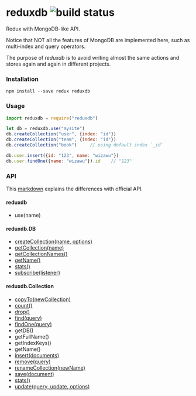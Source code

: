 # reduxdb ![build status](https://travis-ci.org/wizawu/reduxdb.svg)

Redux with MongoDB-like API.

Notice that NOT all the features of MongoDB are implemented here, such as multi-index and query operators.

The purpose of _reduxdb_ is to avoid writing almost the same actions and stores again and again in different projects.

### Installation

```shell
npm install --save redux reduxdb
```

### Usage

```javascript
import reduxdb = require("reduxdb")

let db = reduxdb.use("mysite")
db.createCollection("user", {index: "id"})
db.createCollection("team", {index: "id"})
db.createCollection("book")     // using default index `_id`

db.user.insert({id: "123", name: "wizawu"})
db.user.findOne({name: "wizawu"}).id    // "123"
```

### API

This [markdown](https://github.com/wizawu/reduxdb/blob/master/API.md) explains the differences with official API.

#### reduxdb

+ use(name)

#### reduxdb.DB

+ [createCollection(name, options)](https://docs.mongodb.org/manual/reference/method/db.createCollection/)
+ [getCollection(name)](https://docs.mongodb.org/manual/reference/method/db.getCollection/)
+ [getCollectionNames()](https://docs.mongodb.org/manual/reference/method/db.getCollectionNames/)
+ [getName()](https://docs.mongodb.org/manual/reference/method/db.getName/)
+ [stats()](https://docs.mongodb.org/manual/reference/method/db.stats/)
+ [subscribe(listener)](http://redux.js.org/docs/api/Store.html#subscribe)

#### reduxdb.Collection

+ [copyTo(newCollection)](https://docs.mongodb.org/manual/reference/method/db.collection.copyTo/)
+ [count()](https://docs.mongodb.org/manual/reference/method/db.collection.count/)
+ [drop()](https://docs.mongodb.org/manual/reference/method/db.collection.drop/)
+ [find(query)](https://docs.mongodb.org/manual/reference/method/db.collection.find/)
+ [findOne(query)](https://docs.mongodb.org/manual/reference/method/db.collection.findOne/)
+ getDB()
+ getFullName()
+ getIndexKeys()
+ getName()
+ [insert(documents)](https://docs.mongodb.org/manual/reference/method/db.collection.insert/)
+ [remove(query)](https://docs.mongodb.org/manual/reference/method/db.collection.remove/)
+ [renameCollection(newName)](https://docs.mongodb.org/manual/reference/method/db.collection.renameCollection/)
+ [save(document)](https://docs.mongodb.org/manual/reference/method/db.collection.save/)
+ [stats()](https://docs.mongodb.org/manual/reference/method/db.collection.stats/)
+ [update(query, update, options)](https://docs.mongodb.org/manual/reference/method/db.collection.update/)
